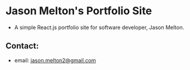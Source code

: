 # Jason Melton's Portfolio Site

* A simple React.js portfolio site for software developer, Jason Melton.

## Contact: 

* email: jason.melton2@gmail.com